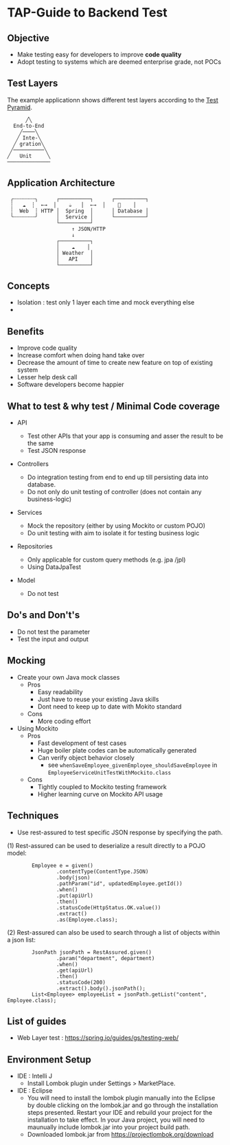 # TAP-Guide to Backend Test

## Objective
* Make testing easy for developers to improve **code quality**
* Adopt testing to systems which are deemed enterprise grade, not POCs

## Test Layers
The example applicationn shows different test layers according to the [Test Pyramid](https://martinfowler.com/bliki/TestPyramid.html).

```
      ╱╲
  End-to-End
    ╱────╲
   ╱ Inte-╲
  ╱ gration╲
 ╱──────────╲
╱   Unit     ╲
──────────────
```

## Application Architecture
```
 ╭┄┄┄┄┄┄┄╮      ┌──────────┐      ┌──────────┐
 ┆   ☁  ┆  ←→  │    ☕   │  ←→  │    💾    │
 ┆  Web  ┆ HTTP │  Spring  │      │ Database │
 ╰┄┄┄┄┄┄┄╯      │  Service │      └──────────┘
                └──────────┘
                     ↑ JSON/HTTP
                     ↓
                ┌──────────┐
                │    ☁    │
                │ Weather  │
                │   API    │
                └──────────┘
```

## Concepts
* Isolation : test only 1 layer each time and mock everything else
* 

## Benefits
* Improve code quality
* Increase comfort when doing hand take over
* Decrease the amount of time to create new feature on top of existing system 
* Lesser help desk call
* Software developers become happier


## What to test & why test / Minimal Code coverage
* API
  * Test other APIs that your app is consuming and asser the result to be the same
  * Test JSON response

* Controllers
  * Do integration testing from end to end up till persisting data into database. 
  * Do not only do unit testing of controller (does not contain any business-logic)
  
* Services
  * Mock the repository (either by using Mockito or custom POJO)
  * Do unit testing with aim to isolate it for testing business logic
  
* Repositories
  * Only applicable for custom query methods (e.g. jpa /jpl)
  * Using DataJpaTest
  
* Model
  * Do not test

## Do's and Don't's
* Do not test the parameter 
* Test the input and output 

## Mocking
* Create your own Java mock classes
   * Pros
       * Easy readability
       * Just have to reuse your existing Java skills
       * Dont need to keep up to date with Mokito standard
   * Cons
       * More coding effort 
* Using Mockito
   * Pros
       * Fast development of test cases
       * Huge boiler plate codes can be automatically generated
       * Can verify object behavior closely
            * see `whenSaveEmployee_givenEmployee_shouldSaveEmployee` in `EmployeeServiceUnitTestWithMockito.class`
   * Cons 
       * Tightly coupled to Mockito testing framework
       * Higher learning curve on Mockito API usage

## Techniques
* Use rest-assured to test specific JSON response by specifying the path.

(1) Rest-assured can be used to deserialize a result directly to a POJO model:
```
        Employee e = given()
                .contentType(ContentType.JSON)
                .body(json)
                .pathParam("id", updatedEmployee.getId())
                .when()
                .put(apiUrl)
                .then()
                .statusCode(HttpStatus.OK.value())
                .extract()
                .as(Employee.class);
```
(2) Rest-assured can also be used to search through a list of objects within a json list:
```
        JsonPath jsonPath = RestAssured.given()
                .param("department", department)
                .when()
                .get(apiUrl)
                .then()
                .statusCode(200)
                .extract().body().jsonPath();
        List<Employee> employeeList = jsonPath.getList("content", Employee.class);
```

## List of guides
* Web Layer test : https://spring.io/guides/gs/testing-web/

## Environment Setup
* IDE : Intelli J
    * Install Lombok plugin under Settings > MarketPlace.    
* IDE : Eclipse
    * You will need to install the lombok plugin manually into the Eclipse by double clicking on the lombok.jar and go through the installation steps presented. Restart your IDE and rebuild your project for the installation to take effect. In your Java project, you will need to maunually include lombok.jar into your project build path.
    * Downloaded lombok.jar from https://projectlombok.org/download

